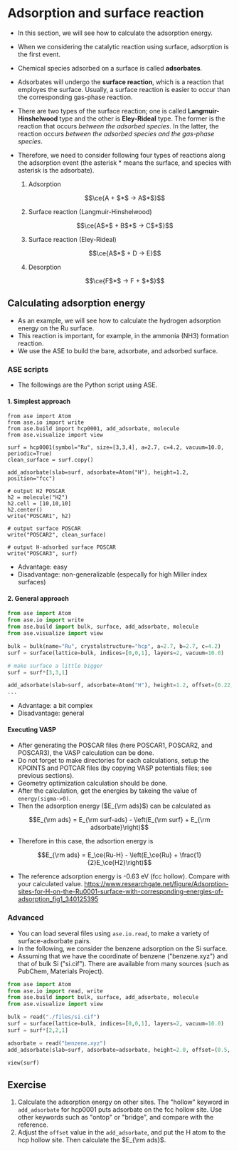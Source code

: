 # Adsorption and surface reaction
* In this section, we will see how to calculate the adsorption energy.
* When we considering the catalytic reaction using surface, adsorption is the first event.
* Chemical species adsorbed on a surface is called **adsorbates**.
* Adsorbates will undergo the **surface reaction**, which is a reaction that employes the surface. Usually, a surface reaction is easier to occur than the corresponding gas-phase reaction.
* There are two types of the surface reaction; one is called **Langmuir-Hinshelwood** type and the other is **Eley-Rideal** type. The former is the reaction that occurs *between the adsorbed species*. In the latter, the reaction occurs *between the adsorbed species and the gas-phase species*.
* Therefore, we need to consider following four types of reactions along the adsorption event (the asterisk $*$ means the surface, and species with asterisk is the adsorbate).

  1. Adsorption
    ```math
    \ce{A + $*$ -> A$*$}
    ```
  2. Surface reaction (Langmuir-Hinshelwood)
    ```math
    \ce{A$*$ + B$*$ -> C$*$}
    ```
  3. Surface reaction (Eley-Rideal) 
    ```math
    \ce{A$*$ + D -> E}
    ```
  4. Desorption
    ```math
    \ce{F$*$ -> F + $*$}
    ```

## Calculating adsorption energy
* As an example, we will see how to calculate the hydrogen adsorption energy on the Ru surface.
* This reaction is important, for example, in the ammonia (NH3) formation reaction.
* We use the ASE to build the bare, adsorbate, and adsorbed surface.

### ASE scripts
* The followings are the Python script using ASE.

#### 1. Simplest approach
```python{cmd}
from ase import Atom
from ase.io import write
from ase.build import hcp0001, add_adsorbate, molecule
from ase.visualize import view

surf = hcp0001(symbol="Ru", size=[3,3,4], a=2.7, c=4.2, vacuum=10.0, periodic=True)
clean_surface = surf.copy()

add_adsorbate(slab=surf, adsorbate=Atom("H"), height=1.2, position="fcc")

# output H2 POSCAR
h2 = molecule("H2")
h2.cell = [10,10,10]
h2.center()
write("POSCAR1", h2)

# output surface POSCAR
write("POSCAR2", clean_surface)

# output H-adsorbed surface POSCAR
write("POSCAR3", surf)
```
* Advantage: easy
* Disadvantage: non-generalizable (especally for high Miller index surfaces)

#### 2. General approach
```python
from ase import Atom
from ase.io import write
from ase.build import bulk, surface, add_adsorbate, molecule
from ase.visualize import view

bulk = bulk(name="Ru", crystalstructure="hcp", a=2.7, b=2.7, c=4.2)
surf = surface(lattice=bulk, indices=[0,0,1], layers=2, vacuum=10.0)

# make surface a little bigger
surf = surf*[3,3,1]

add_adsorbate(slab=surf, adsorbate=Atom("H"), height=1.2, offset=(0.22, 0.11))
...
```
* Advantage: a bit complex
* Disadvantage: general

#### Executing VASP
* After generating the POSCAR files (here POSCAR1, POSCAR2, and POSCAR3), the VASP calculation can be done.
* Do not forget to make directories for each calculations, setup the KPOINTS and POTCAR files (by copying VASP potentials files; see previous sections).
* Geometry optimization calculation should be done.
* After the calculation, get the energies by takeing the value of `energy(sigma->0)`.
* Then the adsorption energy ($E_{\rm ads}$) can be calculated as
```math
E_{\rm ads} = E_{\rm surf-ads} - \left(E_{\rm surf} + E_{\rm adsorbate}\right)
```
* Therefore in this case, the adsortion energy is
```math
E_{\rm ads} = E_\ce{Ru-H} - \left(E_\ce{Ru} + \frac{1}{2}E_\ce{H2}\right)
```
* The reference adsorption energy is -0.63 eV (fcc hollow). Compare with your calculated value.
  https://www.researchgate.net/figure/Adsorption-sites-for-H-on-the-Ru0001-surface-with-corresponding-energies-of-adsorption_fig1_340125395


### Advanced
* You can load several files using `ase.io.read`, to make a variety of surface-adsorbate pairs.
* In the following, we consider the benzene adsorption on the Si surface.
* Assuming that we have the coordinate of benzene ("benzene.xyz") and that of bulk Si ("si.cif"). There are available from many sources (such as PubChem, Materials Project).

```python
from ase import Atom
from ase.io import read, write
from ase.build import bulk, surface, add_adsorbate, molecule
from ase.visualize import view

bulk = read("./files/si.cif")
surf = surface(lattice=bulk, indices=[0,0,1], layers=2, vacuum=10.0)
surf = surf*[2,2,1]

adsorbate = read("benzene.xyz")
add_adsorbate(slab=surf, adsorbate=adsorbate, height=2.0, offset=(0.5, 0.5))

view(surf)
```

## Exercise
1. Calculate the adsorption energy on other sites. The "hollow" keyword in `add_adsorbate` for hcp0001 puts adsorbate on the fcc hollow site. Use other keywords such as "ontop" or "bridge", and compare with the reference.
2. Adjust the `offset` value in the `add_adsorbate`, and put the H atom to the hcp hollow site. Then calculate the $E_{\rm ads}$.